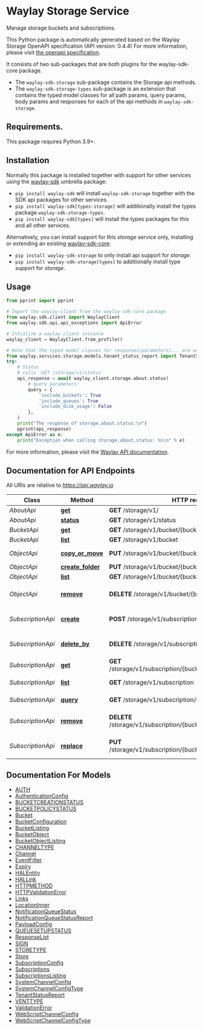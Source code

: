 # Waylay Storage Service

Manage storage buckets and subscriptions.


This Python package is automatically generated based on the 
Waylay Storage OpenAPI specification (API version: 0.4.4)
For more information, please visit [the openapi specification](https://docs.waylay.io/openapi/public/redocly/storage.html).

It consists of two sub-packages that are both plugins for the waylay-sdk-core package.
- The `waylay-sdk-storage` sub-package contains the Storage api methods.
- The `waylay-sdk-storage-types` sub-package is an extension that contains the typed model classes for all path params, query params, body params and responses for each of the api methods in `waylay-sdk-storage`.

## Requirements.
This package requires Python 3.9+.

## Installation

Normally this package is installed together with support for other services using the [waylay-sdk](https://pypi.org/project/waylay-sdk/) umbrella package:
* `pip install waylay-sdk` will install `waylay-sdk-storage` together with the SDK api packages for other services.
* `pip install waylay-sdk[types-storage]` will additionally install the types package `waylay-sdk-storage-types`.
* `pip install waylay-sdk[types]` will install the types packages for this and all other services.

Alternatively, you can install support for this _storage_ service only, installing or extending an existing [waylay-sdk-core](https://pypi.org/project/waylay-sdk-core/):

- `pip install waylay-sdk-storage` to only install api support for _storage_.
- `pip install waylay-sdk-storage[types]` to additionally install type support for _storage_.

## Usage

```python
from pprint import pprint

# Import the waylay-client from the waylay-sdk-core package
from waylay.sdk.client import WaylayClient
from waylay.sdk.api.api_exceptions import ApiError

# Intialize a waylay client instance
waylay_client = WaylayClient.from_profile()

# Note that the typed model classes for responses/parameters/... are only available when `waylay-sdk-storage-types` is installed
from waylay.services.storage.models.tenant_status_report import TenantStatusReport
try:
    # Status
    # calls `GET /storage/v1/status`
    api_response = await waylay_client.storage.about.status(
        # query parameters:
        query = {
            'include_buckets': True
            'include_queues': True
            'include_disk_usage': False
        },
    )
    print("The response of storage.about.status:\n")
    pprint(api_response)
except ApiError as e:
    print("Exception when calling storage.about.status: %s\n" % e)
```


For more information, please visit the [Waylay API documentation](https://docs.waylay.io/#/api/?id=software-development-kits).

## Documentation for API Endpoints

All URIs are relative to *https://api.waylay.io*

Class | Method | HTTP request | Description
------------ | ------------- | ------------- | -------------
*AboutApi* | [**get**](docs/AboutApi.md#get) | **GET** /storage/v1/ | Version
*AboutApi* | [**status**](docs/AboutApi.md#status) | **GET** /storage/v1/status | Status
*BucketApi* | [**get**](docs/BucketApi.md#get) | **GET** /storage/v1/bucket/{bucket_name} | Get Bucket
*BucketApi* | [**list**](docs/BucketApi.md#list) | **GET** /storage/v1/bucket | List Buckets
*ObjectApi* | [**copy_or_move**](docs/ObjectApi.md#copy_or_move) | **PUT** /storage/v1/bucket/{bucket_name}/{target_path} | Copy Or Move Object
*ObjectApi* | [**create_folder**](docs/ObjectApi.md#create_folder) | **PUT** /storage/v1/bucket/{bucket_name}/{object_path}/ | Create Folder
*ObjectApi* | [**list**](docs/ObjectApi.md#list) | **GET** /storage/v1/bucket/{bucket_name}/{object_path} | List Objects
*ObjectApi* | [**remove**](docs/ObjectApi.md#remove) | **DELETE** /storage/v1/bucket/{bucket_name}/{object_path} | Remove Object Or Folder
*SubscriptionApi* | [**create**](docs/SubscriptionApi.md#create) | **POST** /storage/v1/subscription/{bucket_name} | Create Bucket Subscription
*SubscriptionApi* | [**delete_by**](docs/SubscriptionApi.md#delete_by) | **DELETE** /storage/v1/subscription/{bucket_name} | Delete All Bucket Subscriptions
*SubscriptionApi* | [**get**](docs/SubscriptionApi.md#get) | **GET** /storage/v1/subscription/{bucket_name}/{subscription_id} | Get Bucket Subscription
*SubscriptionApi* | [**list**](docs/SubscriptionApi.md#list) | **GET** /storage/v1/subscription | Query All Subscriptions
*SubscriptionApi* | [**query**](docs/SubscriptionApi.md#query) | **GET** /storage/v1/subscription/{bucket_name} | Query Bucket Subscriptions
*SubscriptionApi* | [**remove**](docs/SubscriptionApi.md#remove) | **DELETE** /storage/v1/subscription/{bucket_name}/{subscription_id} | Delete Bucket Subscription
*SubscriptionApi* | [**replace**](docs/SubscriptionApi.md#replace) | **PUT** /storage/v1/subscription/{bucket_name}/{subscription_id} | Replace Bucket Subscription


## Documentation For Models

 - [AUTH](docs/AUTH.md)
 - [AuthenticationConfig](docs/AuthenticationConfig.md)
 - [BUCKETCREATIONSTATUS](docs/BUCKETCREATIONSTATUS.md)
 - [BUCKETPOLICYSTATUS](docs/BUCKETPOLICYSTATUS.md)
 - [Bucket](docs/Bucket.md)
 - [BucketConfiguration](docs/BucketConfiguration.md)
 - [BucketListing](docs/BucketListing.md)
 - [BucketObject](docs/BucketObject.md)
 - [BucketObjectListing](docs/BucketObjectListing.md)
 - [CHANNELTYPE](docs/CHANNELTYPE.md)
 - [Channel](docs/Channel.md)
 - [EventFilter](docs/EventFilter.md)
 - [Expiry](docs/Expiry.md)
 - [HALEntity](docs/HALEntity.md)
 - [HALLink](docs/HALLink.md)
 - [HTTPMETHOD](docs/HTTPMETHOD.md)
 - [HTTPValidationError](docs/HTTPValidationError.md)
 - [Links](docs/Links.md)
 - [LocationInner](docs/LocationInner.md)
 - [NotificationQueueStatus](docs/NotificationQueueStatus.md)
 - [NotificationQueueStatusReport](docs/NotificationQueueStatusReport.md)
 - [PayloadConfig](docs/PayloadConfig.md)
 - [QUEUESETUPSTATUS](docs/QUEUESETUPSTATUS.md)
 - [ResponseList](docs/ResponseList.md)
 - [SIGN](docs/SIGN.md)
 - [STORETYPE](docs/STORETYPE.md)
 - [Store](docs/Store.md)
 - [SubscriptionConfig](docs/SubscriptionConfig.md)
 - [Subscriptions](docs/Subscriptions.md)
 - [SubscriptionsListing](docs/SubscriptionsListing.md)
 - [SystemChannelConfig](docs/SystemChannelConfig.md)
 - [SystemChannelConfigType](docs/SystemChannelConfigType.md)
 - [TenantStatusReport](docs/TenantStatusReport.md)
 - [VENTTYPE](docs/VENTTYPE.md)
 - [ValidationError](docs/ValidationError.md)
 - [WebScriptChannelConfig](docs/WebScriptChannelConfig.md)
 - [WebScriptChannelConfigType](docs/WebScriptChannelConfigType.md)


